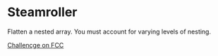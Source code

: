 # Steamroller

Flatten a nested array. You must account for varying levels of nesting.




[Challencge on FCC](https://www.freecodecamp.com/challenges/steamroller)

